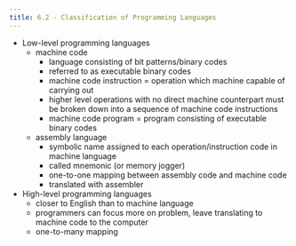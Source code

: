 ```yaml
---
title: 6.2 - Classification of Programming Languages
---
```


- Low-level programming languages
  - machine code
    - language consisting of bit patterns/binary codes
    - referred to as executable binary codes
    - machine code instruction = operation which machine capable of carrying out
    - higher level operations with no direct machine counterpart must be broken down into a sequence of machine code instructions
    - machine code program = program consisting of executable binary codes
  - assembly language
    - symbolic name assigned to each operation/instruction code in machine language
    - called mnemonic (or memory jogger)
    - one-to-one mapping between assembly code and machine code
    - translated with assembler
- High-level programming languages
  - closer to English than to machine language
  - programmers can focus more on problem, leave translating to machine code to the computer
  - one-to-many mapping

